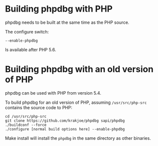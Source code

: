 Building phpdbg with PHP
========================

phpdbg needs to be built at the same time as the PHP source.

The configure switch:

    --enable-phpdbg

Is available after PHP 5.6.

Building phpdbg with an old version of PHP
==========================================

phpdbg can be used with PHP from version 5.4.

To build phpdbg for an old version of PHP, assuming ```/usr/src/php-src``` contains the source code to PHP:

    cd /usr/src/php-src
    git clone https://github.com/krakjoe/phpdbg sapi/phpdbg
    ./buildconf --force
    ./configure [normal build options here] --enable-phpdbg

Make install will install the ```phpdbg``` in the same directory as other binaries.

